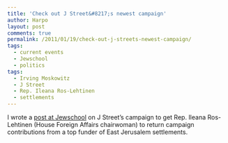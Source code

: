 ```yaml
---
title: 'Check out J Street&#8217;s newest campaign'
author: Harpo
layout: post
comments: true
permalink: /2011/01/19/check-out-j-streets-newest-campaign/
tags:
  - current events
  - Jewschool
  - politics
tags:
  - Irving Moskowitz
  - J Street
  - Rep. Ileana Ros-Lehtinen
  - settlements
---
```

I wrote a <a href="http://jewschool.com/2011/01/19/25242/on-retaining-hope/" target="_blank">post at Jewschool</a> on J Street&#8217;s campaign to get Rep. Ileana Ros-Lehtinen (House Foreign Affairs chairwoman) to return campaign contributions from a top funder of East Jerusalem settlements.